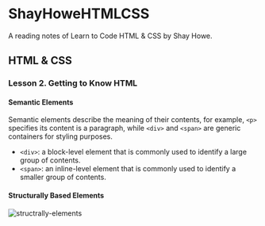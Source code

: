# ShayHoweHTMLCSS
A reading notes of Learn to Code HTML &amp; CSS by Shay Howe.

## HTML & CSS

### Lesson 2. Getting to Know HTML

#### Semantic Elements

Semantic elements describe the meaning of their contents, for example, `<p>` specifies its content is a paragraph, while `<div>` and `<span>` are generic containers for styling purposes. 

- `<div>`: a block-level element that is commonly used to identify a large group of contents.
- `<span>`: an inline-level element that is commonly used to identify a smaller group of contents.

#### Structurally Based Elements

![structrally-elements](assets/images/structrally-elements.png)
